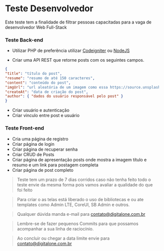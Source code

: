 # Teste Desenvolvedor

Este teste tem a finalidade de filtrar pessoas capacitadas para a vaga de desenvolvedor Web Full-Stack

### Teste Back-end

* Utilizar PHP de preferência utilizar [Codeigniter](https://codeigniter.com/) ou [NodeJS](https://nodejs.org/) 

* Criar uma API REST que retorne posts com os seguintes campos.
 
 ```JSON
 {
 "title": "título do post",
 "resume": "resumo de até 150 caracteres",
"content": "conteúdo do post",
 "imgUrl": "url aleatória de um imagem como essa https://source.unsplash.com/640x640/?trees",
 "createAt": "data de criação do post",
 "author": { "dados do usuário responsável pelo post" }
 }
 ```
* Criar usuário e autenticação
* Criar vinculo entre post e usuário

### Teste Front-end

* Cria uma página de registro
* Criar página de login
* Criar página de recuperar senha
* Criar CRUD de Posts
* Criar página de apresentação posts onde mostra a imagem título e resumo e um link para postagem completa
* Criar página de post completo

> Teste tem um prazo de 7 dias corridos  caso não tenha feito todo o teste envie da mesma forma pois vamos avaliar a qualidade do que foi feito

> Para criar o as telas está liberado o uso de bibliotecas e ou ate templates como Admin LTE, CoreUI, SB Admin e outros.

> Qualquer dúvida manda e-mail para contato@digitalone.com.br

> Lembre-se de fazer pequenos Commits para que possamos acompanhar a sua linha de raciocínio. 

> Ao concluir ou chegar a data limite envie para contato@digitalone.com.br
